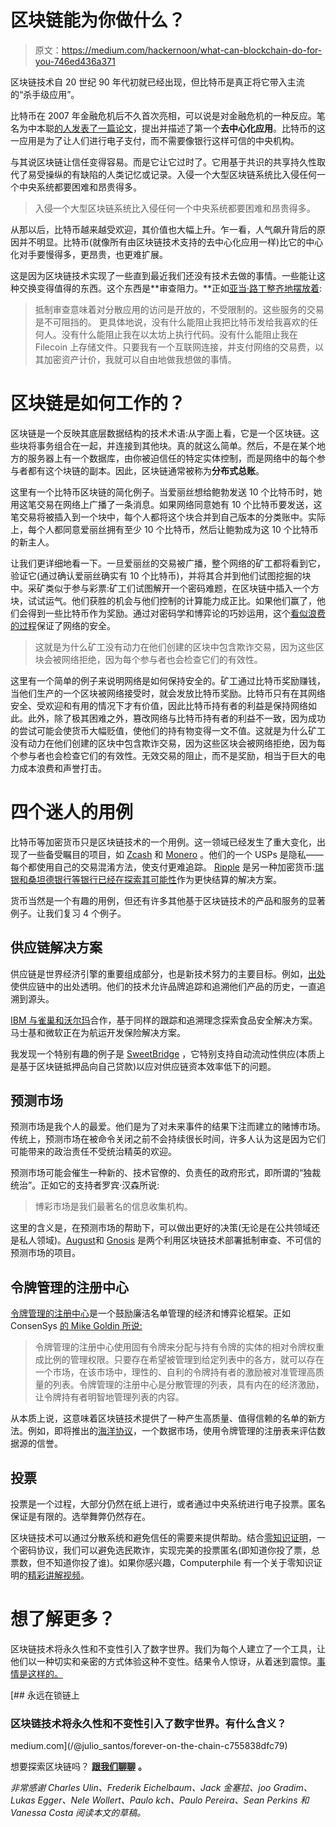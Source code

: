 # 区块链能为你做什么？

> 原文：<https://medium.com/hackernoon/what-can-blockchain-do-for-you-746ed436a371>

区块链技术自 20 世纪 90 年代初就已经出现，但比特币是真正将它带入主流的“杀手级应用”。

比特币在 2007 年金融危机后不久首次亮相，可以说是对金融危机的一种反应。笔名为中本聪[的人发表了一篇论文](https://bitcoin.org/bitcoin.pdf)，提出并描述了第一个**去中心化应用**。比特币的这一应用是为了让人们进行电子支付，而不需要像银行这样可信的中央机构。

与其说区块链让信任变得容易。而是它让它过时了。它用基于共识的共享持久性取代了易受操纵的有缺陷的人类记忆或记录。入侵一个大型区块链系统比入侵任何一个中央系统都要困难和昂贵得多。

> 入侵一个大型区块链系统比入侵任何一个中央系统都要困难和昂贵得多。

从那以后，比特币越来越受欢迎，其价值也大幅上升。乍一看，人气飙升背后的原因并不明显。比特币(就像所有由区块链技术支持的去中心化应用一样)比它的中心化对手要慢得多，更昂贵，也更难扩展。

这是因为区块链技术实现了一些直到最近我们还没有技术去做的事情。一些能让这种交换变得值得的东西。这个东西是**审查阻力。**正如[亚当·路丁整齐地摆放着](https://blog.chain.com/a-letter-to-jamie-dimon-de89d417cb80):

> 抵制审查意味着对分散应用的访问是开放的，不受限制的。这些服务的交易是不可阻挡的。
> 更具体地说，没有什么能阻止我把比特币发给我喜欢的任何人。没有什么能阻止我在以太坊上执行代码。没有什么能阻止我在 Filecoin 上存储文件。只要我有一个互联网连接，并支付网络的交易费，以其加密资产计价，我就可以自由地做我想做的事情。

# 区块链是如何工作的？

区块链是一个反映其底层数据结构的技术术语:从字面上看，它是一个区块链。这些块将事务组合在一起，并连接到其他块。真的就这么简单。然后，不是在某个地方的服务器上有一个数据库，由你被迫信任的特定实体控制，而是网络中的每个参与者都有这个块链的副本。因此，区块链通常被称为**分布式总账**。

这里有一个比特币区块链的简化例子。当爱丽丝想给鲍勃发送 10 个比特币时，她用这笔交易在网络上广播了一条消息。如果网络同意她有 10 个比特币要发送，这笔交易将被插入到一个块中，每个人都将这个块合并到自己版本的分类账中。实际上，每个人都同意爱丽丝拥有至少 10 个比特币，然后让鲍勃成为这 10 个比特币的新主人。

让我们更详细地看一下。一旦爱丽丝的交易被广播，整个网络的矿工都将看到它，验证它(通过确认爱丽丝确实有 10 个比特币)，并将其合并到他们试图挖掘的块中。采矿类似于参与彩票:矿工们试图解开一个密码难题，在区块链中插入一个方块，试试运气。他们获胜的机会与他们控制的计算能力成正比。如果他们赢了，他们会得到一些比特币作为奖励。通过对密码学和博弈论的巧妙运用，这个[看似浪费的过程](https://theconversation.com/the-bitcoin-and-blockchain-energy-hogs-77761)保证了网络的安全。

> 这就是为什么矿工没有动力在他们创建的区块中包含欺诈交易，因为这些区块会被网络拒绝，因为每个参与者也会检查它们的有效性。

这里有一个简单的例子来说明网络是如何保持安全的。矿工通过比特币奖励赚钱，当他们生产的一个区块被网络接受时，就会发放比特币奖励。比特币只有在其网络安全、受欢迎和有用的情况下才有价值，因此比特币持有者的利益是保持网络如此。此外，除了极其困难之外，篡改网络与比特币持有者的利益不一致，因为成功的尝试可能会使货币大幅贬值，使他们的持有物变得一文不值。这就是为什么矿工没有动力在他们创建的区块中包含欺诈交易，因为这些区块会被网络拒绝，因为每个参与者也会检查它们的有效性。无效交易的阻止，而不是奖励，相当于巨大的电力成本浪费和声誉打击。

# 四个迷人的用例

比特币等加密货币只是区块链技术的一个用例。这一领域已经发生了重大变化，出现了一些备受瞩目的项目，如 [Zcash](https://z.cash/) 和 [Monero](https://getmonero.org/) 。他们的一个 USPs 是隐私——每个都使用自己的交易混淆方法，使支付更难追踪。 [Ripple](https://ripple.com/) 是另一种加密货币:[瑞银和桑坦德银行等银行已经在探索其可能性](https://finance.yahoo.com/news/75-banks-now-ripples-blockchain-network-162939601.html)作为更快结算的解决方案。

货币当然是一个有趣的用例，但还有许多其他基于区块链技术的产品和服务的显著例子。让我们复习 4 个例子。

## 供应链解决方案

供应链是世界经济引擎的重要组成部分，也是新技术努力的主要目标。例如，[出处](https://www.provenance.org/)使供应链中的出处透明。他们的技术允许品牌追踪和追溯他们产品的历史，一直追溯到源头。

[IBM 与雀巢和沃尔玛](https://www.forbes.com/sites/rogeraitken/2017/08/22/ibm-forges-blockchain-collaboration-with-nestle-walmart-for-global-food-safety/#7452c7143d36)合作，基于同样的跟踪和追溯理念探索食品安全解决方案。马士基和微软正在为航运开发保险解决方案。

我发现一个特别有趣的例子是 [SweetBridge](https://sweetbridge.com/) ，它特别支持自动流动性供应(本质上是基于区块链抵押品向自己贷款)以应对供应链资本效率低下的问题。

## 预测市场

预测市场是我个人的最爱。他们是为了对未来事件的结果下注而建立的赌博市场。传统上，预测市场在被命令关闭之前不会持续很长时间，许多人认为这是因为它们可能带来的政治责任不受统治精英的欢迎。

预测市场可能会催生一种新的、技术官僚的、负责任的政府形式，即所谓的“独裁统治”。正如它的支持者罗宾·汉森所说:

> 博彩市场是我们最著名的信息收集机构。

这里的含义是，在预测市场的帮助下，可以做出更好的决策(无论是在公共领域还是私人领域)。[August](https://augur.net/)和 [Gnosis](https://gnosis.pm/) 是两个利用区块链技术部署抵制审查、不可信的预测市场的项目。

## 令牌管理的注册中心

[令牌管理的注册中心](/@ilovebagels/token-curated-registries-1-0-61a232f8dac7)是一个鼓励廉洁名单管理的经济和博弈论框架。正如 ConsenSys [的 Mike Goldin 所说:](/@ilovebagels/token-curated-registries-1-0-61a232f8dac7)

> 令牌管理的注册中心使用固有令牌来分配与持有令牌的实体的相对令牌权重成比例的管理权限。只要存在希望被管理到给定列表中的各方，就可以存在一个市场，在该市场中，理性的、自利的令牌持有者的激励被对准管理高质量的列表。令牌管理的注册中心是分散管理的列表，具有内在的经济激励，让令牌持有者明智地管理列表的内容。

从本质上说，这意味着区块链技术提供了一种产生高质量、值得信赖的名单的新方法。例如，即将推出的[海洋协议](https://oceanprotocol.com)，一个数据市场，使用令牌管理的注册表来评估数据源的信誉。

## 投票

投票是一个过程，大部分仍然在纸上进行，或者通过中央系统进行电子投票。匿名保证是有限的。选举舞弊仍然存在。

区块链技术可以通过分散系统和避免信任的需要来提供帮助。结合[零知识证明](https://en.wikipedia.org/wiki/Zero-knowledge_proof)，一个密码协议，我们可以避免选民欺诈，实现完美的投票匿名(即知道你投了票，总票数，但不知道你投了谁)。如果你感兴趣，Computerphile 有一个关于零知识证明的[精彩讲解视频](https://www.youtube.com/watch?v=HUs1bH85X9I)。

# 想了解更多？

区块链技术将永久性和不变性引入了数字世界。我们为每个人建立了一个工具，让他们以一种切实和亲密的方式体验这种不变性。结果令人惊讶，从着迷到震惊。[事情是这样的。](/@julio_santos/forever-on-the-chain-c755838dfc79)

[](/@julio_santos/forever-on-the-chain-c755838dfc79) [## 永远在锁链上

### 区块链技术将永久性和不变性引入了数字世界。有什么含义？

medium.com](/@julio_santos/forever-on-the-chain-c755838dfc79) 

想要探索区块链吗？ [**跟我们聊聊**](https://lifeonmars.pt/) **。**

*非常感谢 Charles Ulin、Frederik Eichelbaum、Jack 金塞拉、joo Gradim、Lukas Egger、Nele Wollert、Paulo kch、Paulo Pereira、Sean Perkins 和 Vanessa Costa 阅读本文的草稿。*
